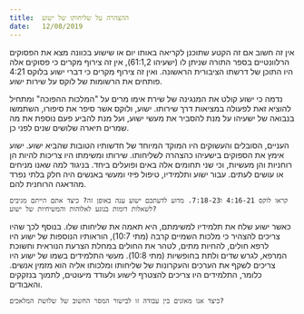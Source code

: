 ```yaml
---
title:  ההצהרה על שליחותו של ישוע
date:   12/08/2019
---
```


אין זה חשוב אם זה הקטע שתוכנן לקריאה באותו יום או שישוע בכוונה מצא את הפסוקים הרלוונטיים בספר התורה שניתן לו (ישעיהו 61:1,2), אין זה צירוף מקרים כי פסוקים אלה היו התוכן של דרשתו הציבורית הראשונה. ואין זה צירוף מקרים כי דברי ישוע בלוקס 4:21 פותחים את הרשומות של לוקס על שירות ישוע. 

נדמה כי ישוע קולט את המנגינה של שירת אימו מרים על "המלכות ההפוכה" ומתחיל להוציא זאת לפעולה במציאות דרך שירותו. ישוע, ולוקס אשר סיפר את סיפורו, השתמשו בנבואה של ישעיהו על מנת להסביר את מעשי ישוע, ועל מנת להביע פעם נוספת את מה שמרים תיארה שלושים שנים לפני כן. 

העניים, הסובלים והעשוקים היו המוקד המיוחד של חדשותיו הטובות שהביא ישוע. ישוע אימץ את הספוקים בישעיהו כהצהרה לשליחותו. שירותו ומשימתו היו צריכות להיות הן רוחניות והן מעשיות, וכי שני תחומים אלה באים ופועלים ביחד. בניגוד למה שאנו מניחים או עושים לעתים. עבור ישוע ותלמידיו, טיפול פיזי ומעשי באנשים היה חלק בלתי נפרד מהדאגה הרוחנית להם. 

`קראו לוקס 4:16-21 ו7:18-23. מדוע לדעתכם ישוע ענה באופן זה? כיצד אתם הייתם מגיבים לשאלות דומות בנוגע לאלוהות והמשיחיות של ישוע?`

כאשר ישוע שלח את תלמידיו למשימתם, היא תאמה את שליחותו שלו. בנוסף לכך שהיו צריכים להצהיר כי מלכות השמיים קרבה (מתי 10:7), הוראותיו הנוספות של ישוע היו לרפא חולים, להחיות מתים, לטהר את החולים במחלת הצרעת הנוראית וחשוכת המרפא, לגרש שדים ולתת בחופשיות (מתי 10:8). מעשי התלמידים בשמו של ישוע היו צריכים לשקף את הערכים והעקרונות של שליחותו ומלכותו אליה הוא מזמין אנשים. כלומר, התלמידים היו צריכים להצטרף לישוע ולעודד מיעוטים, לתמוך בנזקקים והאבודים. 

`כיצד אנו מאזנים בין עבודה זו לבישור המסר החשוב של שלושת המלאכים?`